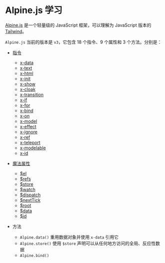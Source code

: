 # Alpine.js 学习

[Alpine.js](https://alpinejs.dev/) 是一个轻量级的 JavaScript 框架，可以理解为 JavaScript 版本的 [Tailwind](https://tailwindcss.com/)。

`Alpine.js` 当前的版本是 `v3`，它包含 18 个指令、9 个属性和 3 个方法。分别是：

- [指令](./guide/directives/index.md)
  - [x-data](./guide/directives/x-data.md)
  - [x-text](./guide/directives/x-text.md)
  - [x-html](./guide/directives/x-html.md)
  - [x-init](./guide/directives/x-init.md)
  - [x-show](./guide/directives/x-show.md)
  - [x-cloak](./guide/directives/x-cloak.md)
  - [x-transition](./guide/directives/x-transition.md)
  - [x-if](./guide/directives/x-if.md)
  - [x-for](./guide/directives/x-for.md)
  - [x-bind](./guide/directives/x-bind.md)
  - [x-on](./guide/directives/x-on.md)
  - [x-model](./guide/directives/x-model.md)
  - [x-effect](./guide/directives/x-effect.md)
  - [x-ignore](./guide/directives/x-ignore.md)
  - [x-ref](./guide/directives/x-ref.md)
  - [x-teleport](./guide/directives/x-teleport.md)
  - [x-modelable](./guide/directives/x-modelable.md)
  - [x-id](./guide/directives/x-id.md)

- [魔法属性](./guide/magics/index.md)
  - [$el](./guide/magics/el.md)
  - [$refs](./guide/magics/refs.md)
  - [$store](./guide/magics/store.md)
  - [$watch](./guide/magics/watch.md)
  - [$dispatch](./guide/magics/dispatch.md)
  - [$nextTick](./guide/magics/nextTick.md)
  - [$root](./guide/magics/root.md)
  - [$data](./guide/magics/data.md)
  - [$id](./guide/magics/id.md)

- 方法
  - `Alpine.data()` 重用数据对象并使用 `x-data` 引用它
  - `Alpine.store()` 使用 `$store` 声明可以从任何地方访问的全局、反应性数据
  - `Alpine.bind()`